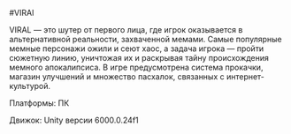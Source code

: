#VIRAl

VIRAL — это шутер от первого лица, где игрок оказывается в альтернативной реальности, захваченной мемами. Самые популярные мемные персонажи ожили и сеют хаос, а задача игрока — пройти сюжетную линию, уничтожая их и раскрывая тайну происхождения мемного апокалипсиса. В игре предусмотрена система прокачки, магазин улучшений и множество пасхалок, связанных с интернет-культурой.

Платформы: ПК

Движок: Unity версии 6000.0.24f1
